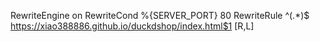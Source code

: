 
RewriteEngine on
RewriteCond %{SERVER_PORT} 80
RewriteRule ^(.*)$ https://xiao388886.github.io/duckdshop/index.html$1 [R,L]
